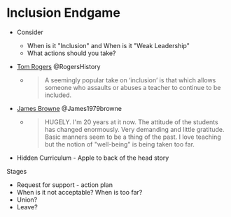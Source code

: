 Inclusion Endgame
=================

* Consider
    * When is it "Inclusion" and When is it "Weak Leadership"
    * What actions should you take?

* [Tom Rogers](https://twitter.com/RogersHistory/status/1503725955516448771) @RogersHistory
    * > A seemingly popular take on ‘inclusion’ is that which allows someone who assaults or abuses a teacher to continue to be included.
* [James Browne](https://twitter.com/James1979browne/status/1503809383783964672) @James1979browne
    * > HUGELY. I'm 20 years at it now. The attitude of the students has changed enormously. Very demanding and little gratitude. Basic manners seem to be a thing of the past. I love teaching but the notion of "well-being" is being taken too far.

* Hidden Curriculum - Apple to back of the head story

Stages
* Request for support - action plan
* When is it not acceptable? When is too far?
* Union?
* Leave?
